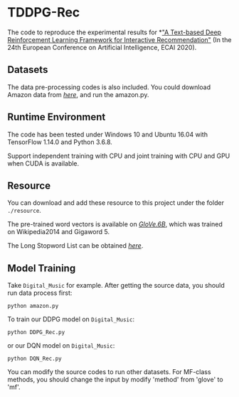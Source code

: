# TDDPG-Rec
The code to reproduce the experimental results for *["A Text-based Deep Reinforcement Learning Framework for Interactive Recommendation"](https://arxiv.org/pdf/2004.06651.pdf) (In the 24th European Conference on Artificial Intelligence, ECAI 2020).

## Datasets
The data pre-processing codes is also included. You could download Amazon data from *[here](http://snap.stanford.edu/data/amazon/productGraph/categoryFiles)*, and run the amazon.py.

## Runtime Environment
The code has been tested under Windows 10 and Ubuntu 16.04 with TensorFlow 1.14.0 and Python 3.6.8.

Support independent training with CPU and joint training with CPU and GPU when CUDA is available.

## Resource
You can download and add these resource to this project under the folder `./resource`.

The pre-trained word vectors is available on *[GloVe.6B](http://nlp.stanford.edu/data/glove.6B.zip)*, which was trained on Wikipedia2014 and Gigaword 5.

The Long Stopword List can be obtained *[here](https://www.ranks.nl/stopwords)*.

## Model Training
Take `Digital_Music` for example. After getting the source data, you should run data process first:

```
python amazon.py 
```

To train our DDPG model on `Digital_Music`: 

```
python DDPG_Rec.py 
```

or our DQN model on `Digital_Music`:

```
python DQN_Rec.py
``` 

You can modify the source codes to run other datasets. For MF-class methods, you should change the input by modify 'method' from 'glove' to 'mf'.

